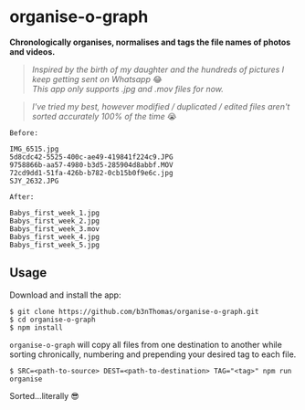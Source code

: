 # organise-o-graph

**Chronologically organises, normalises and tags the file names of photos and videos.**  

>*Inspired by the birth of my daughter and the hundreds of pictures I keep getting sent on Whatsapp* 😂  
>*This app only supports .jpg and .mov files for now.*  

>_I've tried my best, however modified / duplicated / edited files aren't sorted accurately 100% of the time_ 😭  

`Before:`

    IMG_6515.jpg
    5d8cdc42-5525-400c-ae49-419841f224c9.JPG
    9758866b-aa57-4980-b3d5-285904d8abbf.MOV
    72cd9dd1-51fa-426b-b782-0cb15b0f9e6c.jpg
    SJY_2632.JPG

`After:`

    Babys_first_week_1.jpg
    Babys_first_week_2.jpg
    Babys_first_week_3.mov
    Babys_first_week_4.jpg
    Babys_first_week_5.jpg

## Usage

Download and install the app:

    $ git clone https://github.com/b3nThomas/organise-o-graph.git
    $ cd organise-o-graph
    $ npm install

`organise-o-graph` will copy all files from one destination to another while sorting chronically, numbering and prepending your desired tag to each file.

    $ SRC=<path-to-source> DEST=<path-to-destination> TAG="<tag>" npm run organise

Sorted...literally 😎
